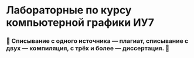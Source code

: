 # Лабораторные по курсу компьютерной графики ИУ7

### 🦊 Списывание с одного источника — плагиат, списывание с двух — компиляция, с трёх и более — диссертация. 🦊